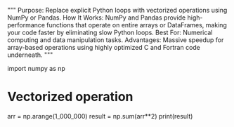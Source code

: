 """
Purpose: Replace explicit Python loops with vectorized operations using NumPy or Pandas.
How It Works: NumPy and Pandas provide high-performance functions that operate on entire arrays or DataFrames, making your code faster by eliminating slow Python loops.
Best For: Numerical computing and data manipulation tasks.
Advantages: Massive speedup for array-based operations using highly optimized C and Fortran code underneath.
"""

import numpy as np

# Vectorized operation
arr = np.arange(1_000_000)
result = np.sum(arr**2)
print(result)
